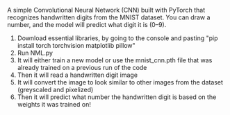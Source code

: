 A simple Convolutional Neural Network (CNN) built with PyTorch that recognizes handwritten digits from the MNIST dataset. You can draw a number, and the model will predict what digit it is (0–9).

1. Download essential libraries, by going to the console and pasting "pip install torch torchvision matplotlib pillow"
2. Run NML.py
3. It will either train a new model or use the mnist_cnn.pth file that was already trained on a previous run of the code
4. Then it will read a handwritten digit image
5. It will convert the image to look similar to other images from the dataset (greyscaled and pixelized)
6. Then it will predict what number the handwritten digit is based on the weights it was trained on!

